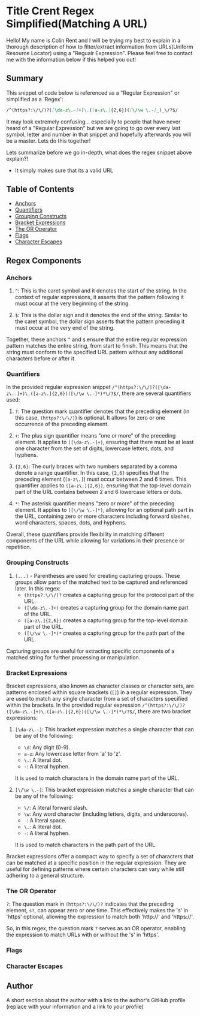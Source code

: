 # Title Crent Regex Simplified(Matching A URL)

Hello! My name is Colin Rent and I will be trying my best to explain in a thorough description of how to filter/extract information from URLs(Uniform Resource Locator) using a "Regualr Expression". Please feel free to contact me with the information below if this helped you out!

## Summary

This snippet of code below is referenced as a "Regular Expression" or simplified as a 'Regex':

```md
/^(https?:\/\/)?([\da-z\.-]+)\.([a-z\.]{2,6})([\/\w \.-]_)_\/?$/
```

It may look extremely confusing... especially to people that have never heard of a "Regular Expression" but we are going to go over every last symbol, letter and number in that snippet and hopefully afterwards you will be a master. Lets do this together!

Lets summarize before we go in-depth, what does the regex snippet above explain?!

- It simply makes sure that its a valid URL

## Table of Contents

- [Anchors](#anchors)
- [Quantifiers](#quantifiers)
- [Grouping Constructs](#grouping-constructs)
- [Bracket Expressions](#bracket-expressions)
- [The OR Operator](#the-or-operator)
- [Flags](#flags)
- [Character Escapes](#character-escapes)

## Regex Components

### Anchors

1. `^`: This is the caret symbol and it denotes the start of the string. In the context of regular expressions, it asserts that the pattern following it must occur at the very beginning of the string.

2. `$`: This is the dollar sign and it denotes the end of the string. Similar to the caret symbol, the dollar sign asserts that the pattern preceding it must occur at the very end of the string.

Together, these anchors `^` and `$` ensure that the entire regular expression pattern matches the entire string, from start to finish. This means that the string must conform to the specified URL pattern without any additional characters before or after it.

### Quantifiers

In the provided regular expression snippet `/^(https?:\/\/)?([\da-z\.-]+)\.([a-z\.]{2,6})([\/\w \.-]*)*\/?$/`, there are several quantifiers used:

1. `?`: The question mark quantifier denotes that the preceding element (in this case, `(https?:\/\/)`) is optional. It allows for zero or one occurrence of the preceding element.

2. `+`: The plus sign quantifier means "one or more" of the preceding element. It applies to `([\da-z\.-]+)`, ensuring that there must be at least one character from the set of digits, lowercase letters, dots, and hyphens.

3. `{2,6}`: The curly braces with two numbers separated by a comma denote a range quantifier. In this case, `{2,6}` specifies that the preceding element (`[a-z\.]`) must occur between 2 and 6 times. This quantifier applies to `([a-z\.]{2,6})`, ensuring that the top-level domain part of the URL contains between 2 and 6 lowercase letters or dots.

4. `*`: The asterisk quantifier means "zero or more" of the preceding element. It applies to `([\/\w \.-]*)`, allowing for an optional path part in the URL, containing zero or more characters including forward slashes, word characters, spaces, dots, and hyphens.

Overall, these quantifiers provide flexibility in matching different components of the URL while allowing for variations in their presence or repetition.

### Grouping Constructs

1. `(...)` - Parentheses are used for creating capturing groups. These groups allow parts of the matched text to be captured and referenced later. In this regex:
   - `(https?:\/\/)?` creates a capturing group for the protocol part of the URL.
   - `([\da-z\.-]+)` creates a capturing group for the domain name part of the URL.
   - `([a-z\.]{2,6})` creates a capturing group for the top-level domain part of the URL.
   - `([\/\w \.-]*)*` creates a capturing group for the path part of the URL.

Capturing groups are useful for extracting specific components of a matched string for further processing or manipulation.

### Bracket Expressions

Bracket expressions, also known as character classes or character sets, are patterns enclosed within square brackets (`[]`) in a regular expression. They are used to match any single character from a set of characters specified within the brackets. In the provided regular expression `/^(https?:\/\/)?([\da-z\.-]+)\.([a-z\.]{2,6})([\/\w \.-]*)*\/?$/`, there are two bracket expressions:

1. `[\da-z\.-]`: This bracket expression matches a single character that can be any of the following:

   - `\d`: Any digit (0-9).
   - `a-z`: Any lowercase letter from 'a' to 'z'.
   - `\.`: A literal dot.
   - `-`: A literal hyphen.

   It is used to match characters in the domain name part of the URL.

2. `[\/\w \.-]`: This bracket expression matches a single character that can be any of the following:

   - `\/`: A literal forward slash.
   - `\w`: Any word character (including letters, digits, and underscores).
   - ` `: A literal space.
   - `\.`: A literal dot.
   - `-`: A literal hyphen.

   It is used to match characters in the path part of the URL.

Bracket expressions offer a compact way to specify a set of characters that can be matched at a specific position in the regular expression. They are useful for defining patterns where certain characters can vary while still adhering to a general structure.

### The OR Operator

`?`: The question mark in `(https?:\/\/)?` indicates that the preceding element, `s?`, can appear zero or one time. This effectively makes the 's' in 'https' optional, allowing the expression to match both 'http://' and 'https://'.

So, in this regex, the question mark `?` serves as an OR operator, enabling the expression to match URLs with or without the 's' in 'https'.

### Flags

### Character Escapes

## Author

A short section about the author with a link to the author's GitHub profile (replace with your information and a link to your profile)
